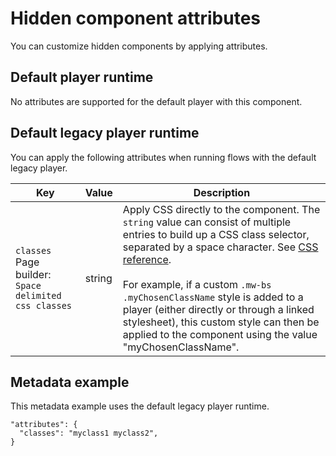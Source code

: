 # Hidden component attributes

<head>
  <meta name="guidename" content="Flow"/>
  <meta name="context" content="GUID-5369d490-7f45-4457-bcfa-9654c9bc7525"/>
</head>


You can customize hidden components by applying attributes.

## Default player runtime

No attributes are supported for the default player with this component.

## Default legacy player runtime

You can apply the following attributes when running flows with the default legacy player.

| Key            | Value   | Description |
|----------------|---------|-------------|
|`classes`<br/>Page builder: `Space delimited css classes` | string  | Apply CSS directly to the component. The `string` value can consist of multiple entries to build up a CSS class selector, separated by a space character. See [CSS reference](r-flo-CSS_Reference_d32122b8-0f11-47be-91c6-6986575f933e.md). <br/><br/>For example, if a custom `.mw-bs .myChosenClassName` style is added to a player (either directly or through a linked stylesheet), this custom style can then be applied to the component using the value "myChosenClassName". |

## Metadata example

This metadata example uses the default legacy player runtime.

```
"attributes": {
  "classes": "myclass1 myclass2",
}
```